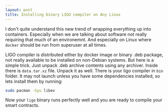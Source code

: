```yaml
---
layout: post
title: Installing binary LIGO compiler on Any Linux
---
```


I don't quite understand this new trend of wrapping everything up into containers. Especially when we are talking about software not really requiring that much of an environemnt. And especially on Linux where `docker` should be run from superuser at all times.

LIGO compiler is distributed either by docker image or binary .deb package, not really available to be installed on non-Debian systems. But here is a simple trick. Just unpack .deb archive contents using any archiver. Inside there is `data.tar.xz` file. Unpack it as well. There is your ligo compiler in `bin` folder. It may not launch unless you have some dependencies installed, so lets install them by running:
``` bash
sudo pacman -Syu libev
```

Now your `ligo` binary runs perfectly well and you are ready to compile your smart contracts.